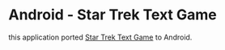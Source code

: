 # Android - Star Trek Text Game

this application ported [Star Trek Text Game](https://en.wikipedia.org/wiki/Star_Trek_(text_game)) to Android.
